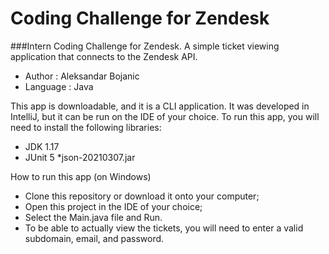 # Coding Challenge for Zendesk
###Intern Coding Challenge for Zendesk. A simple ticket viewing application that connects to the Zendesk API.

* Author : Aleksandar Bojanic
* Language : Java

This app is downloadable, and it is a CLI application. It was developed in IntelliJ, but it can be run on the IDE of your choice. To run this app, you will need to
install the following libraries:

* JDK 1.17
* JUnit 5
*json-20210307.jar

How to run this app (on Windows)
* Clone this repository or download it onto your computer;
* Open this project in the IDE of your choice;
* Select the Main.java file and Run. 
* To be able to actually view the tickets, you will need to enter a valid subdomain, email, and password.
